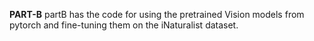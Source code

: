 **PART-B**
partB has the code for using the pretrained Vision models from pytorch and fine-tuning them on the iNaturalist dataset.
